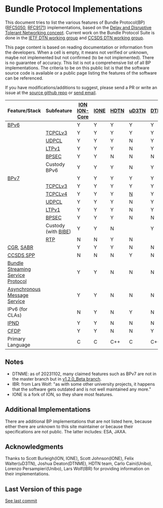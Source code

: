 # Bundle Protocol Implementations

This document tries to list the various features of Bundle Protocol(BP) ([RFC5050](https://www.rfc-editor.org/rfc/rfc5050.txt), [RFC9171](https://www.rfc-editor.org/rfc/rfc9171.txt)) implementations, based on the [Delay and Disruptive Tolerant Networking concept](https://www.rfc-editor.org/rfc/rfc4838.txt). Current work on the Bundle Protocol Suite is done in the [IETF DTN working group](https://datatracker.ietf.org/wg/dtn/documents/) and [CCSDS DTN working group](https://cwe.ccsds.org/sis/default.aspx#_SIS-DTN).

This page content is based on reading documentation or information from the developers. When a cell is empty, it means not verified or unknown, maybe not implemented but not confirmed (to be not implemented). There is no guarantee of accuracy. This list is not a comprehensive list of all BP implementations. The criteria to be on this public list is that the software source code is available or a public page listing the features of the software can be referenced. 

If you have modifications/additions to suggest, please send a PR or write an issue at the [source github repo](https://github.com/ipnsig-pwg/ipnsig-pwg.github.io) or [send email](mailto:marc.blanchet@viagenie.ca).

| Feature/Stack | Subfeature | [ION](https://sourceforge.net/projects/ion-dtn/) [ION-Core](https://github.com/nasa-jpl/ion-core) | [IONE](https://sourceforge.net/projects/ione/) | [HDTN](https://github.com/nasa/HDTN/wiki/HDTN-Implementation-Features) | [uD3TN](https://gitlab.com/d3tn/ud3tn) | [DTNME](https://github.com/nasa/DTNME) | [BPLib/CFS](https://github.com/nasa/bplib) | [Unibo](https://gitlab.com/unibo-dtn/) | [IBR](https://github.com/ibrdtn/ibrdtn) |
| --- | --- | --- | --- | --- | --- | --- | --- | --- | --- |
| [BPv6](https://www.rfc-editor.org/rfc/rfc5050) | | Y | Y | Y | Y | Y | Y | N | Y |
|  | [TCPCLv3](https://www.rfc-editor.org/rfc/rfc7242) | Y | Y | Y | Y | Y | | N | Y |
|  | [UDPCL](https://www.rfc-editor.org/rfc/rfc7122) | Y | Y | Y | N | Y |  | N | Y |
|  | [LTPv1](https://www.rfc-editor.org/rfc/rfc5326) | Y | Y | Y | N | Y |  | N | N |
|  | [BPSEC](https://www.rfc-editor.org/rfc/rfc6257) | Y | Y | N | N | N |  | N | Y |
|  | Custody BPv6 | Y | Y | Y | N | Y |  | N | |
| [BPv7](https://www.rfc-editor.org/rfc/rfc9171) | | Y | Y | Y | Y | Y | Y | Y | N |
|  | [TCPCLv3](https://www.rfc-editor.org/rfc/rfc7242) | Y | Y | Y | Y | Y |  | Y | N |
|  | [TCPCLv4](https://www.rfc-editor.org/rfc/rfc9174) | Y | Y | Y | [N](https://gitlab.com/d3tn/ud3tn/-/issues/40) | Y |  | N | N |
|  | [UDPCL](https://datatracker.ietf.org/doc/draft-sipos-dtn-udpcl/) | Y | Y | Y | N | Y | | N | N |
|  | [LTPv1](https://www.rfc-editor.org/rfc/rfc5326) | Y | Y | Y | N | Y |  | Y | N |
|  | [BPSEC](https://www.rfc-editor.org/rfc/rfc9172) | Y | Y | Y | N | N |  | N | N | 
| | Custody (with [BIBE](https://datatracker.ietf.org/doc/draft-ietf-dtn-bibect/)) | Y | Y | N |  | Y |  | N | N |
| | [RTP](https://www.google.com/url?sa=t&rct=j&q=&esrc=s&source=web&cd=&ved=2ahUKEwjrn92gvJaCAxXxFFkFHXY5A1QQFnoECAwQAQ&url=https%3A%2F%2Fcwe.ccsds.org%2Fsis%2Fdocs%2FSIS-MIA%2FDraft%2520Documents%2FRTP%2520over%2520DTN%2520for%2520Video%2F766x3r0_JPM_RID_Answer_TEMP.doc&usg=AOvVaw3YVH8gKoTvgPLxiUC7PgPq&opi=89978449) | N | N | Y | N |  |  | N | N |
| [CGR](https://datatracker.ietf.org/doc/html/draft-burleigh-dtnrg-cgr), [SABR](https://public.ccsds.org/Pubs/734x3b1.pdf) | | Y | Y | Y | N | N |  | Y | Y |
| [CCSDS SPP](https://public.ccsds.org/Pubs/133x0b2e1.pdf) | | N | N | N | Y |N |  | N | N |
| [Bundle Streaming Service Protocol](https://public.ccsds.org/Pubs/730x2g1.pdf) | | Y | Y | N | N | N |  | N | N |
| [Asynchronous Message Service](https://public.ccsds.org/Pubs/735x1b1.pdf) | | Y | Y | N | N | N |  | N | N |
| IPv6 (for CLAs) | | N | Y | N | Y | N |  | Y | Y |
| [IPND](https://datatracker.ietf.org/doc/draft-johnson-dtn-ipnd/) | | Y | Y | N | N | N |  | N | Y |
| [CFDP](https://public.ccsds.org/Pubs/727x0b5.pdf) | | Y | Y | N | N | Y |  | N | N |
| Primary Language | | C | C | C++ | C | C++ | C | C++ | C++ |

## Notes
- DTNME: as of 20231102, many claimed features such as BPv7 are not in the master branch but in [v1.2.0_Beta branch](https://github.com/nasa/DTNME/tree/v1.2.0_Beta).
- IBR: from Lars Wolf: "as with some other university projects, it happens that the software gets outdated and is not well maintained any more."
- IONE is a fork of ION, so they share most features.

## Additional Implementations
There are additional BP implementations that are not listed here, because either there are unknown to this site maintainer or because their specifications are not public. The latter includes: ESA, JAXA.

## Acknowledgments
Thanks to Scott Burleigh(ION, IONE), Scott Johnson(IONE), Felix Walter(uD3TN), Joshua Deaton(DTNME), HDTN team, Carlo Caini(Unibo), Lorenzo Persampieri(Unibo), Lars Wolf(IBR) for providing information on their implementations.

## Last Version of this page
[See last commit](https://github.com/ipnsig-pwg/ipnsig-pwg.github.io/commits/main)
